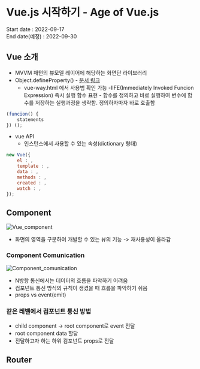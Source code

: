 # Vue.js 시작하기 - Age of Vue.js

Start date : 2022-09-17  
End date(예정) : 2022-09-30

## Vue 소개

- MVVM 패턴의 뷰모델 레이어에 해당하는 화면단 라이브러리
- Object.defineProperty() - [문서 링크](https://developer.mozilla.org/en-US/docs/Web/JavaScript/Reference/Global_Objects/Object/defineProperty)
  - vue-way.html 에서 사용법 확인 가능
    -IIFE(Immediately Invoked Funcion Expression) 즉시 실행 함수 표현 - 함수를 정의하고 바로 실행하여 변수에 함수를 저장하는 실행과정을 생략함. 정의하자마자 바로 호출함

```JavaScript
(funcion() {
    statements
}) ();
```

- vue API
  - 인스턴스에서 사용할 수 있는 속성(dictionary 형태)

```JavaScript
new Vue({
    el : ,
    template : ,
    data : ,
    methods : ,
    created : ,
    watch : ,
});
```

## Component

![Vue_component](https://vuejs.org/assets/components.7fbb3771.png)

- 화면의 영역을 구분하여 개발할 수 있는 뷰의 기능 -> 재사용성이 올라감

### Component Comunication

![Component_comunication](https://joshua1988.github.io/vue-camp/assets/img/component-communication.2bb1d838.png)

- N방향 통신에서는 데이터의 흐름을 파악하기 어려움
- 컴포넌트 통신 방식의 규칙이 생겼을 때 흐름을 파악하기 쉬움
- props vs event(emit)

### 같은 레벨에서 컴포넌트 통신 방법

- child component -> root component로 event 전달
- root component data 할당
- 전달하고자 하는 하위 컴포넌트 props로 전달

## Router
